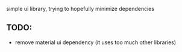 simple ui library, trying to hopefully minimize dependencies

## TODO:
- remove material ui dependency (it uses too much other libraries)